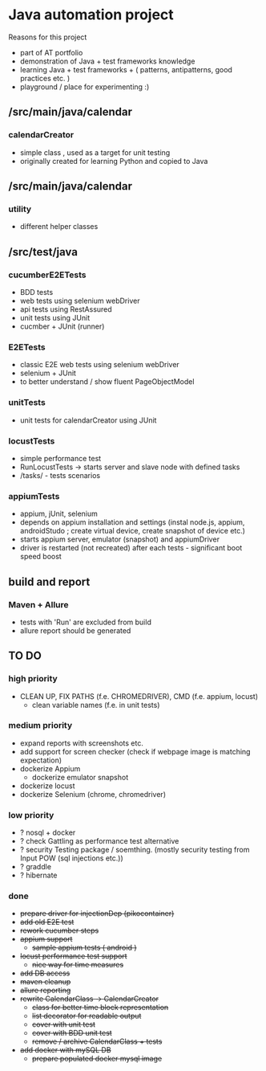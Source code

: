# Java automation project

Reasons for this project

* part of AT portfolio
* demonstration of Java + test frameworks knowledge
* learning Java + test frameworks + ( patterns, antipatterns, good practices etc. ) 
* playground / place for experimenting :)

## /src/main/java/calendar
### calendarCreator

* simple class , used as a target for unit testing
* originally created for learning Python and copied to Java

## /src/main/java/calendar
### utility

* different helper classes

## /src/test/java
### cucumberE2ETests

* BDD tests
* web tests using selenium webDriver
* api tests using RestAssured
* unit tests using JUnit
* cucmber + JUnit (runner)

### E2ETests

* classic E2E web tests using selenium webDriver
* selenium + JUnit
* to better understand / show fluent PageObjectModel

### unitTests

* unit tests for calendarCreator using JUnit

### locustTests

* simple performance test
* RunLocustTests -> starts server and slave node with defined tasks
* /tasks/ - tests scenarios

### appiumTests

* appium, jUnit, selenium
* depends on appium installation and settings (instal node.js, appium, androidStudo ; create virtual device, create snapshot of device etc.)
* starts appium server, emulator (snapshot) and appiumDriver
* driver is restarted (not recreated) after each tests - significant boot speed boost

## build and report
### Maven + Allure

* tests with 'Run' are excluded from build
* allure report should be generated 

## TO DO
### high priority
* CLEAN UP, FIX PATHS (f.e. CHROMEDRIVER), CMD (f.e. appium, locust)  
  * clean variable names (f.e. in unit tests)
  
### medium priority
* expand reports with screenshots etc. 
* add support for screen checker (check if webpage image is matching expectation)
* dockerize Appium
  * dockerize emulator snapshot
* dockerize locust  
* dockerize Selenium (chrome, chromedriver)

### low priority
* ? nosql + docker
* ? check Gattling as performance test alternative
* ? security Testing package / soemthing. (mostly security testing from Input POW (sql injections etc.))
* ? graddle
* ? hibernate

### done
* ~~prepare driver for injectionDep (pikocontainer)~~
* ~~add old E2E test~~
* ~~rework cucumber steps~~
* ~~appium support~~
  * ~~sample appium tests ( android )~~
* ~~locust performance test support~~
  * ~~nice way for time measures~~
* ~~add DB access~~
* ~~maven cleanup~~
* ~~allure reporting~~ 
* ~~rewrite CalendarClass -> CalendarCreator~~
  * ~~class for better time block representation~~
  * ~~list decorator for readable output~~
  * ~~cover with unit test~~
  * ~~cover with BDD unit test~~
  * ~~remove / archive CalendarClass + tests~~
* ~~add docker with mySQL DB~~
  * ~~prepare populated docker mysql image~~
